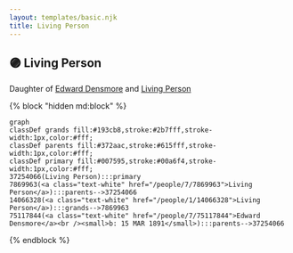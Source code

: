 ```yaml
---
layout: templates/basic.njk
title: Living Person
---
```

## 🟣 Living Person

Daughter of [Edward Densmore](/people/7/75117844) and [Living Person](/people/7/7869963)

{% block "hidden md:block" %}
```mermaid
graph
classDef grands fill:#193cb8,stroke:#2b7fff,stroke-width:1px,color:#fff;
classDef parents fill:#372aac,stroke:#615fff,stroke-width:1px,color:#fff;
classDef primary fill:#007595,stroke:#00a6f4,stroke-width:1px,color:#fff;
37254066(Living Person):::primary
7869963(<a class="text-white" href="/people/7/7869963">Living Person</a>):::parents-->37254066
14066328(<a class="text-white" href="/people/1/14066328">Living Person</a>):::grands-->7869963
75117844(<a class="text-white" href="/people/7/75117844">Edward Densmore</a><br /><small>b: 15 MAR 1891</small>):::parents-->37254066
```
{% endblock %}
